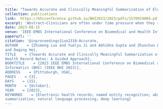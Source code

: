 ```yaml
---
title: "Towards Accurate and Clinically Meaningful Summarization of Electronic Health Record Notes: A Guided Approach"
collection: publications
link:  https://bhiconference.github.io/BHI2023/2023/pdfs/1570919004.pdf
excerpt: 'Abstract—Clinicians are often under time pressure when they review patients’ electronic health records (EHR), therefore, there are great benefits to providing clinicians high-quality summarizations of patients’ EHR. However, existing summarization algorithms fall short in certain key aspects, such as focusing on pertinent information that is clinically significant, and adhering to a structured template that aligns with the formats clinicians are accustomed to. In this paper, we present a novel approach to summarize EHR notes using a guided summarization model. Our model integrates a structured template developed with a clinical domain expert, a Named Entity Recognition (NER) model and sentence classification model for guidance extraction, and a fact-checking metric for evaluating the generated summaries. We trained our model on a large de-identified EHR dataset. The results demonstrate that our guidance, which includes Chief Complaint (CC), NER, guidance from the History of Present Illness (HPI) section, and guidance from the Medical Decision Making (MDM) section, can significantly improve the performance of the models in generating accurate and clinically meaningful summaries. The Gsum (CNN) model with all the guidance aforementioned achieved the highest F1 score of 46.4, demonstrating the effectiveness of introducing precise and in- formative guidance to models from the general domain when the training data on the clinical domain is prohibitively sensitive and expensive. This work contributes to the ongoing efforts to automate the summarization of EHR notes, with the ultimate goal of improving healthcare delivery and patient outcomes.'
date: 2023-08-15
venue: 'IEEE-EMBS International Conference on Biomedical and Health Informatics (BHI’23)'
paperurl: ''
citation: '@inproceedings{Luo2310:Accurate,
AUTHOR    = {Zhimeng Luo and Yuelyu Ji and Abhibha Gupta and Zhuochun Li and Adam Frisch
and Daqing He},
TITLE    = {Towards Accurate and Clinically Meaningful Summarization of Electronic
Health Record Notes: A Guided Approach},
BOOKTITLE    = {2023 IEEE EMBS International Conference on Biomedical and Health
Informatics (BHI) (IEEE BHI 2023)},
ADDRESS    = {Pittsburgh, USA},
PAGES    = {3},
DAYS    = {15},
MONTH    = {October},
YEAR    = {2023},
KEYWORDS    = {Electronic health records; named entity recognition; abstractive
summarization; natural language processing; deep learning}
---
```

<!-- This paper is about the number 1. The number 2 is left for future work. -->

<!-- [Download paper here](https://www.nature.com/articles/s41598-022-15341-0) -->

<!-- Recommended citation: Your Name, You. (2009). "Paper Title Number 1." <i>Journal 1</i>. 1(1). -->